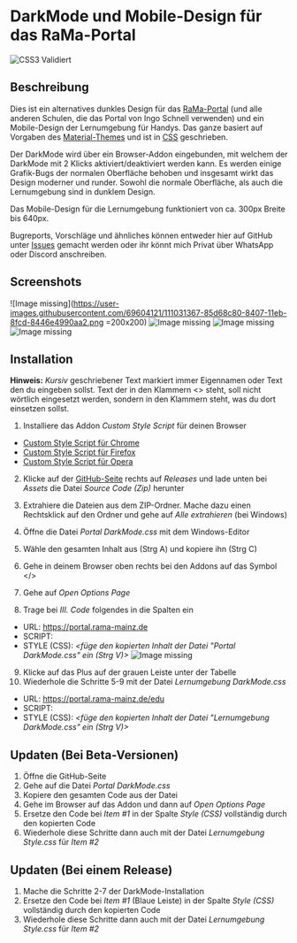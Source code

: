# DarkMode und Mobile-Design für das RaMa-Portal

![CSS3 Validiert](https://jigsaw.w3.org/css-validator/images/vcss)


## Beschreibung

Dies ist ein alternatives dunkles Design für das [RaMa-Portal](https://portal.rama-mainz.de) (und alle anderen Schulen, die das Portal von Ingo Schnell verwenden) und ein Mobile-Design der Lernumgebung für Handys. Das ganze basiert auf Vorgaben des [Material-Themes](https://material.io) und ist in [CSS](https://www.w3.org/Style/CSS/Overview.en.html) geschrieben.

Der DarkMode wird über ein Browser-Addon eingebunden, mit welchem der DarkMode mit 2 Klicks aktiviert/deaktiviert werden kann. Es werden einige Grafik-Bugs der normalen Oberfläche behoben und insgesamt wirkt das Design moderner und runder. Sowohl die normale Oberfläche, als auch die Lernumgebung sind in dunklem Design.

Das Mobile-Design für die Lernumgebung funktioniert von ca. 300px Breite bis 640px.

Bugreports, Vorschläge und ähnliches können entweder hier auf GitHub unter [Issues](https://github.com/HackerFrosch/RaMa-Portal/issues) gemacht werden oder ihr könnt mich Privat über WhatsApp oder Discord anschreiben.



## Screenshots

![Image missing](https://user-images.githubusercontent.com/69604121/111031367-85d68c80-8407-11eb-8fcd-8446e4990aa2.png =200x200)
![Image missing](https://user-images.githubusercontent.com/69604121/111031369-8b33d700-8407-11eb-8055-d84311e199e2.png)
![Image missing](https://user-images.githubusercontent.com/69604121/111031370-8d963100-8407-11eb-9b31-829070806652.png)
![Image missing](https://user-images.githubusercontent.com/69604121/111031339-59227500-8407-11eb-9f49-f61e69561e2a.png)



## Installation

**Hinweis:** *Kursiv* geschriebener Text markiert immer Eigennamen oder Text den du eingeben sollst. Text der in den Klammern <> steht, soll nicht wörtlich eingesetzt werden, sondern in den Klammern steht, was du dort einsetzen sollst.


1. Installiere das Addon *Custom Style Script* für deinen Browser
- [Custom Style Script für Chrome](https://chrome.google.com/webstore/detail/custom-style-script/ecjfaoeopefafjpdgnfcjnhinpbldjij)
- [Custom Style Script für Firefox](https://addons.mozilla.org/de/firefox/addon/custom-style-script/)
- [Custom Style Script für Opera](https://addons.opera.com/de/extensions/details/custom-style-script/)

2. Klicke auf der [GitHub-Seite](https://github.com/HackerFrosch/RaMa-Portal) rechts auf *Releases* und lade unten bei *Assets* die Datei *Source Code (Zip)* herunter
3. Extrahiere die Dateien aus dem ZIP-Ordner. Mache dazu einen Rechtsklick auf den Ordner und gehe auf *Alle extrahieren* (bei Windows)

4. Öffne die Datei *Portal DarkMode.css* mit dem Windows-Editor
5. Wähle den gesamten Inhalt aus (Strg A) und kopiere ihn (Strg C)

6. Gehe in deinem Browser oben rechts bei den Addons auf das Symbol </>
7. Gehe auf *Open Options Page*
8. Trage bei *III. Code* folgendes in die Spalten ein
- URL: https://portal.rama-mainz.de
- SCRIPT: *<nichts>*
- STYLE (CSS): *<füge den kopierten Inhalt der Datei "Portal DarkMode.css" ein (Strg V)>*
![Image missing](https://user-images.githubusercontent.com/69604121/110132551-949bbe80-7dcb-11eb-8f52-89722d4440f8.png)

9. Klicke auf das Plus auf der grauen Leiste unter der Tabelle
10. Wiederhole die Schritte 5-9 mit der Datei *Lernumgebung DarkMode.css*
- URL: https://portal.rama-mainz.de/edu
- SCRIPT: *<nichts>*
- STYLE (CSS): *<füge den kopierten Inhalt der Datei "Lernumgebung DarkMode.css" ein (Strg V)>*



## Updaten (Bei Beta-Versionen)

1. Öffne die GitHub-Seite
2. Gehe auf die Datei *Portal DarkMode.css*
3. Kopiere den gesamten Code aus der Datei
4. Gehe im Browser auf das Addon und dann auf *Open Options Page*
5. Ersetze den Code bei *Item #1* in der Spalte *Style (CSS)* vollständig durch den kopierten Code
6. Wiederhole diese Schritte dann auch mit der Datei *Lernumgebung Style.css* für *Item #2*



## Updaten (Bei einem Release)

1. Mache die Schritte 2-7 der DarkMode-Installation
2. Ersetze den Code bei *Item #1* (Blaue Leiste) in der Spalte *Style (CSS)* vollständig durch den kopierten Code
3. Wiederhole diese Schritte dann auch mit der Datei *Lernumgebung Style.css* für *Item #2*

